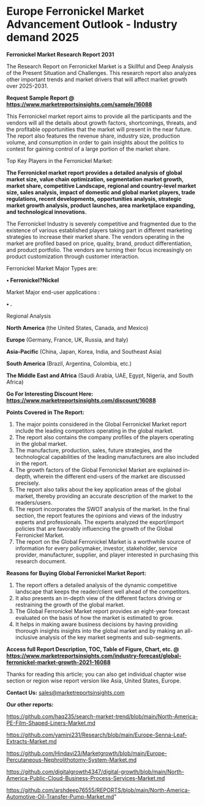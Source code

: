 # Europe Ferronickel Market Advancement Outlook - Industry demand 2025

<strong>Ferronickel Market Research Report 2031</strong>

The Research Report on Ferronickel Market is a Skillful and Deep Analysis of the Present Situation and Challenges. This research report also analyzes other important trends and market drivers that will affect market growth over 2025-2031.

<strong>Request Sample Report @ <a href=https://www.marketreportsinsights.com/sample/16088>https://www.marketreportsinsights.com/sample/16088</a></strong>

This Ferronickel market report aims to provide all the participants and the vendors will all the details about growth factors, shortcomings, threats, and the profitable opportunities that the market will present in the near future. The report also features the revenue share, industry size, production volume, and consumption in order to gain insights about the politics to contest for gaining control of a large portion of the market share.

Top Key Players in the Ferronickel Market:

<strong>The Ferronickel market report provides a detailed analysis of global market size, value chain optimization, segmentation market growth, market share, competitive Landscape, regional and country-level market size, sales analysis, impact of domestic and global market players, trade regulations, recent developments, opportunities analysis, strategic market growth analysis, product launches, area marketplace expanding, and technological innovations.</strong>

The Ferronickel Industry is severely competitive and fragmented due to the existence of various established players taking part in different marketing strategies to increase their market share. The vendors operating in the market are profiled based on price, quality, brand, product differentiation, and product portfolio. The vendors are turning their focus increasingly on product customization through customer interaction.

Ferronickel Market Major Types are:

<strong>• Ferronickel?Nickel</strong>

Market Major end-user applications :

<strong>• .</strong>

Regional Analysis

</u><strong><b>North America</b></strong> (the United States, Canada, and Mexico)

<strong><b>Europe </b></strong>(Germany, France, UK, Russia, and Italy)

<strong><b>Asia-Pacific</b></strong> (China, Japan, Korea, India, and Southeast Asia)

<strong><b>South America</b></strong> (Brazil, Argentina, Colombia, etc.)

<strong><b>The Middle East and Africa</b></strong> (Saudi Arabia, UAE, Egypt, Nigeria, and South Africa)

<strong>Go For Interesting Discount Here: <a href=https://www.marketreportsinsights.com/discount/16088>https://www.marketreportsinsights.com/discount/16088</a></strong>

<strong>Points Covered in The Report:</strong>
<ol>
  <li>The major points considered in the Global Ferronickel Market report include the leading competitors operating in the global market.</li>
  <li>The report also contains the company profiles of the players operating in the global market.</li>
  <li>The manufacture, production, sales, future strategies, and the technological capabilities of the leading manufacturers are also included in the report.</li>
  <li>The growth factors of the Global Ferronickel Market are explained in-depth, wherein the different end-users of the market are discussed precisely.</li>
  <li>The report also talks about the key application areas of the global market, thereby providing an accurate description of the market to the readers/users.</li>
  <li>The report incorporates the SWOT analysis of the market. In the final section, the report features the opinions and views of the industry experts and professionals. The experts analyzed the export/import policies that are favorably influencing the growth of the Global Ferronickel Market.</li>
  <li>The report on the Global Ferronickel Market is a worthwhile source of information for every policymaker, investor, stakeholder, service provider, manufacturer, supplier, and player interested in purchasing this research document.</li>
</ol>
<strong>Reasons for Buying Global Ferronickel Market Report:</strong>

<ol>
  <li>The report offers a detailed analysis of the dynamic competitive landscape that keeps the reader/client well ahead of the competitors.</li>
  <li>It also presents an in-depth view of the different factors driving or restraining the growth of the global market.</li>
  <li>The Global Ferronickel Market report provides an eight-year forecast evaluated on the basis of how the market is estimated to grow.</li>
  <li>It helps in making aware business decisions by having providing thorough insights insights into the global market and by making an all-inclusive analysis of the key market segments and sub-segments.</li>
</ol>
<strong>Access full Report Description, TOC, Table of Figure, Chart, etc. @ <a href=https://www.marketreportsinsights.com/industry-forecast/global-ferronickel-market-growth-2021-16088>https://www.marketreportsinsights.com/industry-forecast/global-ferronickel-market-growth-2021-16088</a></strong>


Thanks for reading this article; you can also get individual chapter wise section or region wise report version like Asia, United States, Europe.

<strong>Contact Us:</strong>
sales@marketreportsinsights.com

<strong>Our other reports:</strong>

<a href=https://github.com/haq235/search-market-trend/blob/main/North-America-PE-Film-Shaped-Liners-Market.md>https://github.com/haq235/search-market-trend/blob/main/North-America-PE-Film-Shaped-Liners-Market.md</a>

<a href=https://github.com/yamini231/Research/blob/main/Europe-Senna-Leaf-Extracts-Market.md>https://github.com/yamini231/Research/blob/main/Europe-Senna-Leaf-Extracts-Market.md</a>

<a href=https://github.com/Hindavi23/Marketgrowth/blob/main/Europe-Percutaneous-Nephrolithotomy-System-Market.md>https://github.com/Hindavi23/Marketgrowth/blob/main/Europe-Percutaneous-Nephrolithotomy-System-Market.md</a>

<a href=https://github.com/digitalgrowth4347/digital-growth/blob/main/North-America-Public-Cloud-Business-Process-Services-Market.md>https://github.com/digitalgrowth4347/digital-growth/blob/main/North-America-Public-Cloud-Business-Process-Services-Market.md</a>

<a href=https://github.com/arshdeep76555/REPORTS/blob/main/North-America-Automotive-Oil-Transfer-Pump-Market.md>https://github.com/arshdeep76555/REPORTS/blob/main/North-America-Automotive-Oil-Transfer-Pump-Market.md</a>"
